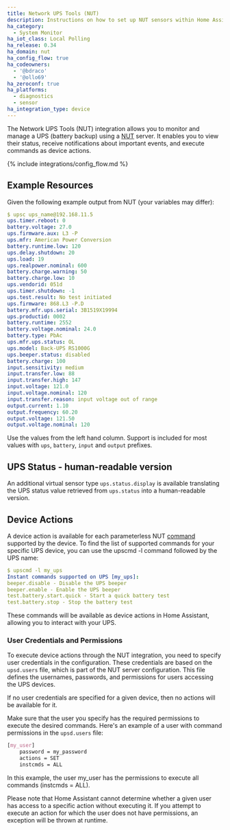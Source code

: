 ```yaml
---
title: Network UPS Tools (NUT)
description: Instructions on how to set up NUT sensors within Home Assistant.
ha_category:
  - System Monitor
ha_iot_class: Local Polling
ha_release: 0.34
ha_domain: nut
ha_config_flow: true
ha_codeowners:
  - '@bdraco'
  - '@ollo69'
ha_zeroconf: true
ha_platforms:
  - diagnostics
  - sensor
ha_integration_type: device
---
```


The Network UPS Tools (NUT) integration allows you to monitor and manage a UPS
(battery backup) using a [NUT](https://networkupstools.org/)
server. It enables you to view their status, receive notifications about important 
events, and execute commands as device actions.

{% include integrations/config_flow.md %}

## Example Resources

Given the following example output from NUT (your variables may differ):

```yaml
$ upsc ups_name@192.168.11.5
ups.timer.reboot: 0
battery.voltage: 27.0
ups.firmware.aux: L3 -P
ups.mfr: American Power Conversion
battery.runtime.low: 120
ups.delay.shutdown: 20
ups.load: 19
ups.realpower.nominal: 600
battery.charge.warning: 50
battery.charge.low: 10
ups.vendorid: 051d
ups.timer.shutdown: -1
ups.test.result: No test initiated
ups.firmware: 868.L3 -P.D
battery.mfr.ups.serial: 3B1519X19994
ups.productid: 0002
battery.runtime: 2552
battery.voltage.nominal: 24.0
battery.type: PbAc
ups.mfr.ups.status: OL
ups.model: Back-UPS RS1000G
ups.beeper.status: disabled
battery.charge: 100
input.sensitivity: medium
input.transfer.low: 88
input.transfer.high: 147
input.voltage: 121.0
input.voltage.nominal: 120
input.transfer.reason: input voltage out of range
output.current: 1.10
output.frequency: 60.20
output.voltage: 121.50
output.voltage.nominal: 120
```

Use the values from the left hand column. Support is included for most
values with `ups`, `battery`, `input` and `output` prefixes.

## UPS Status - human-readable version

An additional virtual sensor type `ups.status.display` is available
translating the UPS status value retrieved from `ups.status` into a
human-readable version.

## Device Actions

A device action is available for each parameterless NUT [command](https://networkupstools.org/docs/user-manual.chunked/apcs03.html) supported by the device. To find the list of supported commands for your specific 
UPS device, you can use the upscmd -l command followed by the UPS name:

```yaml
$ upscmd -l my_ups
Instant commands supported on UPS [my_ups]:
beeper.disable - Disable the UPS beeper
beeper.enable - Enable the UPS beeper
test.battery.start.quick - Start a quick battery test
test.battery.stop - Stop the battery test
```

These commands will be available as device actions in Home Assistant,
allowing you to interact with your UPS.

### User Credentials and Permissions

To execute device actions through the NUT integration, you need to 
specify user credentials in the configuration. These credentials are 
based on the `upsd.users` file, which is part of the NUT server 
configuration. This file defines the usernames, passwords, and 
permissions for users accessing the UPS devices.

If no user credentials are specified for a given device, then no 
actions will be available for it.

Make sure that the user you specify has the required permissions to 
execute the desired commands. Here's an example of a user with 
command permissions in the `upsd.users` file:

```css
[my_user]
    password = my_password
    actions = SET
    instcmds = ALL
```

In this example, the user my_user has the permissions to execute all 
commands (instcmds = ALL).

Please note that Home Assistant cannot determine whether a given user 
has access to a specific action without executing it. If you attempt 
to execute an action for which the user does not have permissions, 
an exception will be thrown at runtime.
